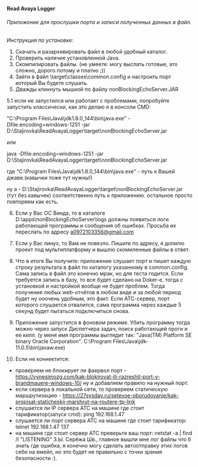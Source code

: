 **Read Avaya Logger**

###### Приложение для прослушки порта и записи полученных данных в файл.

_Инструкция по установке:_
1. Скачать и разархивировать файл в любой удобный каталог.
2. Проверить наличие установленной Java.
3. Скомпилировать файлы. (не умеете: могу выслать готовые, это сложно, дорого потому и платно ;))
4. Зайти в файл \target\classes\common.config и настроить порт который Вы будете слушать.
5. Дважды кликнуть мышкой по файлу  nonBlockingEchoServer.JAR

5.1 если не запустился или работает с проблемами, попробуйте запустить классически, как это делаю я в консоли CMD:

"C:\Program Files\Java\jdk1.8.0_144\bin\java.exe" -Dfile.encoding=windows-1251 -jar D:\Stajirovka\ReadAvayaLogger\target\nonBlockingEchoServer.jar

или  
 
java -Dfile.encoding=windows-1251 -jar D:\Stajirovka\ReadAvayaLogger\target\nonBlockingEchoServer.jar

где "C:\Program Files\Java\jdk1.8.0_144\bin\java.exe" - путь к Вашей джаве.(кавычки тоже тут нужны!)

ну а - D:\Stajirovka\ReadAvayaLogger\target\nonBlockingEchoServer.jar (тут без кавычек) соответственно путь к приложению.
остальное просто повторяем как есть. 

6. Если у Вас ОС Винда, то в каталоге D:\apps\nonBlockingEchoServer\logs должны появиться логи работающей программы и сообщения об ошибках.
   Просьба их переслать по адресу a0972103356@gmail.com

7. Если у Вас линух, то Вам не повезло. Пишите по адресу, я допилю проект под мультиплатформу и вышлю скомиленные файлы  в ответ.

8. Что в итоге Вы получите: приложение слушает порт и пишет каждую строку результата в файл по каталогу указанному в common.config.  Сама запись в файл это конечно мрак, но для теста годится. Если требуется запись в базу, то все будет сделано на Doker-e, тогда с установкой и настройкой вообще не будет проблем. Тогда получение  любых web-отчётов в любом виде и за любой период будет ну ооочень удобным, это факт.
Если АТС-сервер, порт которого слушается отвалится, сама программа через каждые 5 секунд будет пытаться подключиться снова.

9. Приложение запустится в фоновом режиме. Убить программу тогда можно через запуск Диспетчера задач, поиск работающей проги и ее килл. (у меня имя программы выглядит так: "Java(TM) Platform SE binary Oracle Corporation". C:\Program Files\Java\jdk-11.0.5\bin\javaw.exe)
10. Если не коннектится:
- проверяем не блокирует ли фаервол порт - https://vynesimozg.com/kak-blokirovat-ili-razreshit-port-v-brandmauere-windows-10/
ну и добавляем правило на нужный порт.
- если сервера в локальной сети, то проверяем статическую маршрутизацию - https://27sysday.ru/setevoe-oborudovanie/kak-propisat-staticheskij-marshrut-na-routere-tp-link
- слушается ли IP сервера АТС на машине где стоит тарификатор(запуск cmd): ping 192.168.1.47
- слушается ли порт сервера АТС на машине где стоит тарификатор: telnet 192.168.1.47 137 
- на машине где стоит сервер АТС преверьте ваш порт: netstat -a | find /I "LISTENING" 
З.Ы. Серёжа Шв., главное вышли мне лог файлы что б знать где ошибка, я конечно могу сделать автоотправку этих логов себе на емейл, но это будет не правильно с точки зрения безопасности :).
